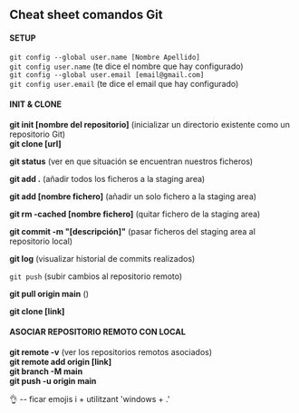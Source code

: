 ## Cheat sheet comandos Git

#### SETUP
`git config --global user.name [Nombre Apellido]`  
`git config user.name` (te dice el nombre que hay configurado)  
`git config --global user.email [email@gmail.com]`  
`git config user.email` (te dice el email que hay configurado)

#### INIT & CLONE
**git init [nombre del repositorio]** (inicializar un directorio existente como un repositorio Git)  
**git clone [url]**


**git status** (ver en que situación se encuentran nuestros ficheros)

**git add .** (añadir todos los ficheros a la staging area)

**git add [nombre fichero]** (añadir un solo fichero a la staging area)

**git rm -cached [nombre fichero]** (quitar fichero de la staging area)

**git commit -m "[descripción]"** (pasar ficheros del staging area al repositorio local)

**git log** (visualizar historial de commits realizados)

`git push` (subir cambios al repositorio remoto)

**git pull origin main** ()

**git clone [link]**

#### ASOCIAR REPOSITORIO REMOTO CON LOCAL
**git remote -v** (ver los repositorios remotos asociados)  
**git remote add origin [link]**  
**git branch -M main**  
**git push -u origin main**


👌 -- ficar emojis i + utilitzant 'windows + .'